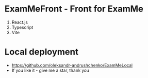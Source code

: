 # ExamMeFront - Front for ExamMe

1. React.js
2. Typescript
3. Vite

# Local deployment

* https://github.com/oleksandr-andrushchenko/ExamMeLocal
* If you like it - give me a star, thank you